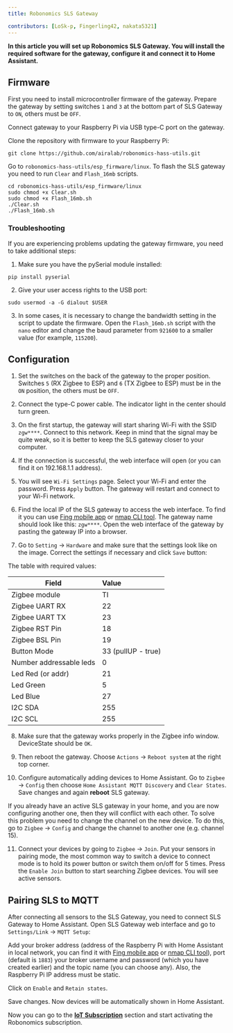 ```yaml
---
title: Robonomics SLS Gateway

contributors: [LoSk-p, Fingerling42, nakata5321]
---
```


**In this article you will set up Robonomics SLS Gateway. You will install the required software for the gateway, configure it and connect it to Home Assistant.**

## Firmware

First you need to install microcontroller firmware of the gateway. Prepare the gateway by setting switches `1` and `3` at the bottom part of SLS Gateway to `ON`, others must be `OFF`.

<robo-wiki-picture src="home-assistant/sls-gateway-13.gif" />

Connect gateway to your Raspberry Pi via USB type-C port on the gateway.

<robo-wiki-picture src="home-assistant/sls-rpi.gif" />

Clone the repository with firmware to your Raspberry Pi:

```shell
git clone https://github.com/airalab/robonomics-hass-utils.git
```

Go to `robonomics-hass-utils/esp_firmware/linux`. To flash the SLS gateway you need to run `Clear` and `Flash_16mb` scripts.

```shell
cd robonomics-hass-utils/esp_firmware/linux
sudo chmod +x Clear.sh
sudo chmod +x Flash_16mb.sh
./Clear.sh
./Flash_16mb.sh
```

### Troubleshooting

If you are experiencing problems updating the gateway firmware, you need to take additional steps:

1. Make sure you have the pySerial module installed:

```shell
pip install pyserial
```

2. Give your user access rights to the USB port:

```shell
sudo usermod -a -G dialout $USER
```

3. In some cases, it is necessary to change the bandwidth setting in the script to update the firmware. Open the `Flash_16mb.sh` script with the `nano` editor and change the baud parameter from `921600` to a smaller value (for example, `115200`).

## Configuration

1. Set the switches on the back of the gateway to the proper position. Switches `5` (RX Zigbee to ESP) and `6` (TX Zigbee to ESP) must be in the `ON` position, the others must be `OFF`. 

<robo-wiki-picture src="home-assistant/sls-gateway-56.gif" />

2. Connect the type-C power cable. The indicator light in the center should turn green.

<robo-wiki-picture src="home-assistant/sls-gateway-connect.gif" />

3. On the first startup, the gateway will start sharing Wi-Fi with the SSID `zgw****`. Connect to this network. Keep in mind that the signal may be quite weak, so it is better to keep the SLS gateway closer to your computer. 

<robo-wiki-picture src="home-assistant/sls-gateway-wifi.gif" />

4. If the connection is successful, the web interface will open (or you can find it on 192.168.1.1 address). 

5. You will see `Wi-Fi Settings` page. Select your Wi-Fi and enter the password. Press `Apply` button. The gateway will restart and connect to your Wi-Fi network. 

<robo-wiki-picture src="home-assistant/wi-fi-connect.jpg" />

6. Find the local IP of the SLS gateway to access the web interface. To find it you can use [Fing mobile app](https://www.fing.com/products) or [nmap CLI tool](https://vitux.com/find-devices-connected-to-your-network-with-nmap/). The gateway name should look like this: `zgw****`. Open the web interface of the gateway by pasting the gateway IP into a browser.

7. Go to `Setting` -> `Hardware` and make sure that the settings look like on the image. Correct the settings if necessary and click `Save` button:

<robo-wiki-picture src="home-assistant/sls-hardware.jpg" />

The table with required values:

| Field                    | Value              |
|--------------------------|:-------------------|
| Zigbee module            | TI                 |
| Zigbee UART RX           | 22                 |
| Zigbee UART TX           | 23                 |
| Zigbee RST Pin           | 18                 |
| Zigbee BSL Pin           | 19                 |
| Button Mode              | 33 (pullUP - true) |
| Number addressable leds  | 0                  |
| Led Red (or addr)        | 21                 |
| Led Green                | 5                  |
| Led Blue                 | 27                 |
| I2C SDA                  | 255                |
| I2C SCL                  | 255                |

8. Make sure that the gateway works properly in the Zigbee info window. DeviceState should be `OK`.

9. Then reboot the gateway. Choose `Actions` -> `Reboot system` at the right top corner.

10. Configure automatically adding devices to Home Assistant. Go to `Zigbee` -> `Config` then choose `Home Assistant MQTT Discovery` and `Clear States`. Save changes and again **reboot** SLS gateway.

<robo-wiki-note type="warning">

If you already have an active SLS gateway in your home, and you are now configuring another one, then they will conflict with each other. To solve this problem you need to change the channel on the new device. To do this, go to `Zigbee` -> `Config` and change the channel to another one (e.g. channel 15).
</robo-wiki-note>

<robo-wiki-picture src="home-assistant/sls-hass.jpg" />

11. Connect your devices by going to `Zigbee` -> `Join`. Put your sensors in pairing mode, the most common way to switch a device to connect mode is to hold its power button or switch them on/off for 5 times. Press the `Enable Join` button to start searching Zigbee devices. You will see active sensors.

<robo-wiki-picture src="home-assistant/switch-device.gif" />


## Pairing SLS to MQTT

After connecting all sensors to the SLS Gateway, you need to connect SLS Gateway to Home Assistant. Open SLS Gateway web interface and go to `Settings/Link` -> `MQTT Setup`:

<robo-wiki-picture src="home-assistant/sls-mqtt-menu.jpg" />

Add your broker address (address of the Raspberry Pi with Home Assistant in local network, you can find it with [Fing mobile app](https://www.fing.com/products) or [nmap CLI tool](https://vitux.com/find-devices-connected-to-your-network-with-nmap/)), port (default is `1883`) your broker username and password (which you have created earlier) and the topic name (you can choose any). Also, the Raspberry Pi IP address must be static.

Click on `Enable` and `Retain states`.

<robo-wiki-picture src="home-assistant/sls-mqtt1.jpg" />

Save changes. Now devices will be automatically shown in Home Assistant.

Now you can go to the [**IoT Subscription**](/docs/sub-activate) section and start activating the Robonomics subscription.